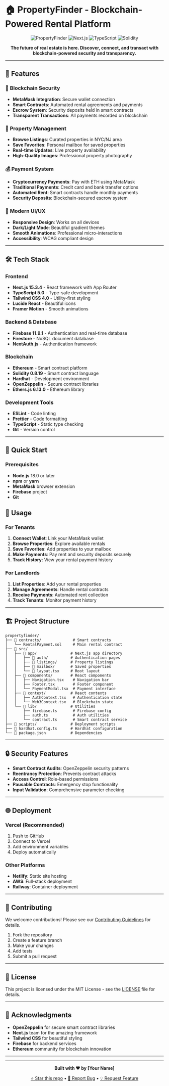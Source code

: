 # 🏠 PropertyFinder - Blockchain-Powered Rental Platform

<div align="center">

![PropertyFinder](https://img.shields.io/badge/PropertyFinder-Blockchain%20Real%20Estate-blue?style=for-the-badge&logo=ethereum)
![Next.js](https://img.shields.io/badge/Next.js-15.3.4-black?style=for-the-badge&logo=next.js)
![TypeScript](https://img.shields.io/badge/TypeScript-5.0-blue?style=for-the-badge&logo=typescript)
![Solidity](https://img.shields.io/badge/Solidity-0.8.19-363636?style=for-the-badge&logo=solidity)

**The future of real estate is here. Discover, connect, and transact with blockchain-powered security and transparency.**


</div>

---

## 🌟 Features

### 🔐 **Blockchain Security**
- **MetaMask Integration**: Secure wallet connection
- **Smart Contracts**: Automated rental agreements and payments
- **Escrow System**: Security deposits held in smart contracts
- **Transparent Transactions**: All payments recorded on blockchain

### 🏡 **Property Management**
- **Browse Listings**: Curated properties in NYC/NJ area
- **Save Favorites**: Personal mailbox for saved properties
- **Real-time Updates**: Live property availability
- **High-Quality Images**: Professional property photography

### 💰 **Payment System**
- **Cryptocurrency Payments**: Pay with ETH using MetaMask
- **Traditional Payments**: Credit card and bank transfer options
- **Automated Rent**: Smart contracts handle monthly payments
- **Security Deposits**: Blockchain-secured escrow system

### 🎨 **Modern UI/UX**
- **Responsive Design**: Works on all devices
- **Dark/Light Mode**: Beautiful gradient themes
- **Smooth Animations**: Professional micro-interactions
- **Accessibility**: WCAG compliant design

---

## 🛠️ Tech Stack

### **Frontend**
- **Next.js 15.3.4** - React framework with App Router
- **TypeScript 5.0** - Type-safe development
- **Tailwind CSS 4.0** - Utility-first styling
- **Lucide React** - Beautiful icons
- **Framer Motion** - Smooth animations

### **Backend & Database**
- **Firebase 11.9.1** - Authentication and real-time database
- **Firestore** - NoSQL document database
- **NextAuth.js** - Authentication framework

### **Blockchain**
- **Ethereum** - Smart contract platform
- **Solidity 0.8.19** - Smart contract language
- **Hardhat** - Development environment
- **OpenZeppelin** - Secure contract libraries
- **Ethers.js 6.13.0** - Ethereum library

### **Development Tools**
- **ESLint** - Code linting
- **Prettier** - Code formatting
- **TypeScript** - Static type checking
- **Git** - Version control

---

## 🚀 Quick Start

### Prerequisites

- **Node.js** 18.0 or later
- **npm** or **yarn**
- **MetaMask** browser extension
- **Firebase** project
- **Git**


## 📱 Usage

### For Tenants
1. **Connect Wallet**: Link your MetaMask wallet
2. **Browse Properties**: Explore available rentals
3. **Save Favorites**: Add properties to your mailbox
4. **Make Payments**: Pay rent and security deposits securely
5. **Track History**: View your rental payment history

### For Landlords
1. **List Properties**: Add your rental properties
2. **Manage Agreements**: Handle rental contracts
3. **Receive Payments**: Automated rent collection
4. **Track Tenants**: Monitor payment history

---

## 🏗️ Project Structure

```
propertyfinder/
├── 📁 contracts/              # Smart contracts
│   └── RentalPayment.sol     # Main rental contract
├── 📁 src/
│   ├── 📁 app/               # Next.js app directory
│   │   ├── 📁 auth/          # Authentication pages
│   │   ├── 📁 listings/      # Property listings
│   │   ├── 📁 mailbox/       # Saved properties
│   │   └── 📄 layout.tsx     # Root layout
│   ├── 📁 components/        # React components
│   │   ├── Navigation.tsx    # Navigation bar
│   │   ├── Footer.tsx        # Footer component
│   │   └── PaymentModal.tsx  # Payment interface
│   ├── 📁 context/           # React contexts
│   │   ├── AuthContext.tsx   # Authentication state
│   │   └── Web3Context.tsx   # Blockchain state
│   └── 📁 lib/               # Utilities
│       ├── firebase.ts       # Firebase config
│       ├── auth.ts           # Auth utilities
│       └── contract.ts       # Smart contract service
├── 📁 scripts/               # Deployment scripts
├── 📄 hardhat.config.ts      # Hardhat configuration
└── 📄 package.json           # Dependencies
```

---

## 🔒 Security Features

- **Smart Contract Audits**: OpenZeppelin security patterns
- **Reentrancy Protection**: Prevents contract attacks
- **Access Control**: Role-based permissions
- **Pausable Contracts**: Emergency stop functionality
- **Input Validation**: Comprehensive parameter checking

---

## 🌐 Deployment

### Vercel (Recommended)
1. Push to GitHub
2. Connect to Vercel
3. Add environment variables
4. Deploy automatically

### Other Platforms
- **Netlify**: Static site hosting
- **AWS**: Full-stack deployment
- **Railway**: Container deployment

---

## 🤝 Contributing

We welcome contributions! Please see our [Contributing Guidelines](CONTRIBUTING.md) for details.

1. Fork the repository
2. Create a feature branch
3. Make your changes
4. Add tests
5. Submit a pull request

---

## 📄 License

This project is licensed under the MIT License - see the [LICENSE](LICENSE) file for details.

---

## 🙏 Acknowledgments

- **OpenZeppelin** for secure smart contract libraries
- **Next.js** team for the amazing framework
- **Tailwind CSS** for beautiful styling
- **Firebase** for backend services
- **Ethereum** community for blockchain innovation

---



---

<div align="center">

**Built with ❤️ by [Your Name]**

[⭐ Star this repo](https://github.com/your-username/propertyfinder) • [🐛 Report Bug](https://github.com/your-username/propertyfinder/issues) • [💡 Request Feature](https://github.com/your-username/propertyfinder/issues)

</div>

